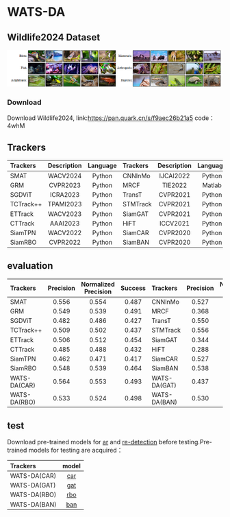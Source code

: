 # WATS-DA
## Wildlife2024 Dataset

![image](img/Wildlife2024.png)
### Download
Download Wildlife2024, link:https://pan.quark.cn/s/f9aec26b21a5 code：4whM
## Trackers


| Trackers | Description | Language | Trackers | Description | Language |
| :---------- | :-----------: | :---------: | :---------- | :-----------: | :---------: |
| SMAT | WACV2024 | Python | CNNInMo| IJCAI2022 | Python |
| GRM | CVPR2023 | Python | MRCF | TIE2022 | Matlab |
| SGDViT| ICRA2023 | Python | TransT | CVPR2021 | Python |
| TCTrack++| TPAMI2023 | Python | STMTrack | CVPR2021 | Python |
| ETTrack | WACV2023 | Python | SiamGAT | CVPR2021 | Python |
| CTTrack | AAAI2023 | Python | HiFT| ICCV2021 | Python |
| SiamTPN | WACV2022 | Python | SiamCAR | CVPR2020 | Python |
| SiamRBO | CVPR2022 | Python | SiamBAN | CVPR2020 | Python |

## evaluation

| Trackers | Precision | Normalized Precision | Success | Trackers | Precision | Normalized Precision | Success |
| :---------- | :-----------: | :-----------: | :-----------: | :---------- | :-----------: | :-----------: | :-----------: |
| SMAT | 0.556 | 0.554 | 0.487 | CNNInMo | 0.527 | 0.518 | 0.455 |
| GRM | 0.549 | 0.539 | 0.491 | MRCF | 0.368 | 0.340 | 0.303 |
| SGDViT | 0.482 | 0.486 | 0.427 | TransT | 0.550 | 0.547 | 0.492 |
| TCTrack++ | 0.509 | 0.502 | 0.437 | STMTrack | 0.556| 0.553 | 0.486 |
| ETTrack | 0.506 | 0.512 | 0.454 | SiamGAT | 0.344 | 0.333 | 0.322 |
| CTTrack | 0.485 | 0.488 | 0.432 | HiFT | 0.288 | 0.270 | 0.284 |
| SiamTPN | 0.462 | 0.471 | 0.417 | SiamCAR | 0.527 | 0.501 | 0.423 |
| SiamRBO | 0.548 | 0.539 | 0.464 | SiamBAN | 0.538 | 0.531 | 0.455 |
| WATS-DA(CAR) | 0.564 | 0.553 | 0.493 | WATS-DA(GAT) | 0.437 | 0.436 | 0.426 |		
|WATS-DA(RBO) |	0.533 |	0.524 |	0.498 |WATS-DA(BAN) | 0.530 | 0.512 | 0.470 |

## test

Download pre-trained models for [ar](https://drive.google.com/drive/folders/1_dPapMvHy1iewJ2MmyWXj3BB-aIlHNLA?usp=sharing) and [re-detection](https://drive.google.com/drive/folders/1yIeq0CCi-JFDECafOA9fPkZSa_v9ILPL?usp=sharing) before testing.Pre-trained models for testing are acquired：

| Trackers | model | 
| :---------- | :-----------: | 
| WATS-DA(CAR) | [car](https://drive.google.com/file/d/17ZX_PwSKtrQGjlVsRaw-VXacc4XIe4yd/view?usp=sharing) | 
| WATS-DA(GAT) | [gat](https://drive.google.com/file/d/1ug3VJCSOH0yf6Rc38A-GdPXWU-9FcQoL/view?usp=sharing) | 
| WATS-DA(RBO) | [rbo](https://drive.google.com/file/d/1i_eoOnHCUb6AF6K76PDd2UuygjUYQ0mp/view?usp=sharing) |
| WATS-DA(BAN) | [ban](https://drive.google.com/file/d/1XNugJ2i0Wqi_31wmXjy8H_5wfsrb5_lA/view?usp=sharing) |

